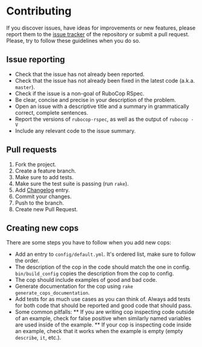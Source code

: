 # Contributing

If you discover issues, have ideas for improvements or new features,
please report them to the [issue tracker][1] of the repository or
submit a pull request. Please, try to follow these guidelines when you
do so.

## Issue reporting

* Check that the issue has not already been reported.
* Check that the issue has not already been fixed in the latest code
  (a.k.a. `master`).
* Check if the issue is a non-goal of RuboCop RSpec.
* Be clear, concise and precise in your description of the problem.
* Open an issue with a descriptive title and a summary in grammatically correct,
  complete sentences.
* Report the versions of `rubocop-rspec`, as well as the output of `rubocop -V`
* Include any relevant code to the issue summary.

## Pull requests
1. Fork the project.
2. Create a feature branch.
3. Make sure to add tests.
4. Make sure the test suite is passing (run `rake`).
5. Add [Changelog](../blob/master/CHANGELOG.md) entry.
6. Commit your changes.
7. Push to the branch.
8. Create new Pull Request.

## Creating new cops
There are some steps you have to follow when you add new cops:
* Add an entry to `config/default.yml`. It's ordered list, make sure to follow the order.
* The description of the cop in the code should match the one in config. `bin/build_config` copies the description from the cop to config.
* The cop should include examples of good and bad code.
* Generate documentation for the cop using `rake generate_cops_documentation`.
* Add tests for as much use cases as you can think of. Always add tests for both code that should be reported and good code that should pass.
* Some common pitfalls:
** If you are writing cop inspecting code outside of an example, check for false positive when similarly named variables are used inside of the example.
** If your cop is inspecting code inside an example, check that it works when the example is empty (empty `describe`, `it`, etc.).

[1]: https://github.com/backus/rubocop-rspec/issues
